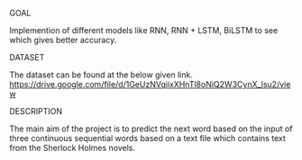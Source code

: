 GOAL

Implemention of different models like RNN, RNN + LSTM, BiLSTM to see which gives better accuracy.

DATASET 

The dataset can be found at the below given link.
https://drive.google.com/file/d/1GeUzNVqiixXHnTl8oNiQ2W3CynX_lsu2/view

DESCRIPTION

The main aim of the project is to predict the next word based on the input of three continuous sequential words based on a text file which contains text from the Sherlock Holmes novels.